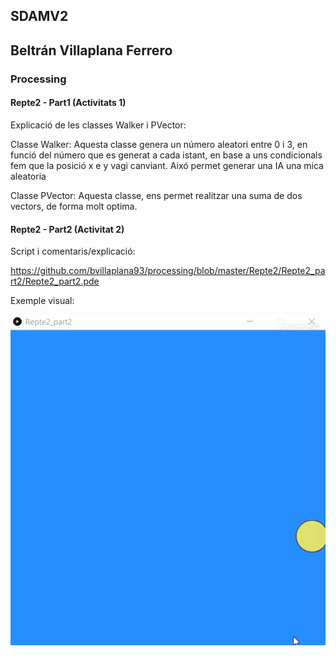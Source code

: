 ## SDAMV2
## Beltrán Villaplana Ferrero
### Processing
#### Repte2 - Part1 (Activitats 1)

Explicació de les classes Walker i PVector:

Classe Walker: Aquesta classe genera un número aleatori entre 0 i 3, en funció
del número que es generat a cada istant, en base a uns condicionals fem que
la posició x e y vagi canviant. Aixó permet generar una IA una mica aleatoria

Classe PVector: Aquesta classe, ens permet realitzar una suma de dos vectors, de forma
molt optima.


#### Repte2 - Part2 (Activitat 2)

Script i comentaris/explicació:

https://github.com/bvillaplana93/processing/blob/master/Repte2/Repte2_part2/Repte2_part2.pde

Exemple visual:

![Image description](https://github.com/bvillaplana93/processing/blob/master/Repte2/Repte2_part2/doc/gifPart2.gif)
